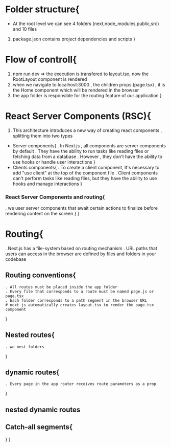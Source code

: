 # Folder structure{
  - At the root level we can see 4 folders (next,node_modules,public,src) and 10 files
  1. package.json contains project dependencies and scripts
}
# Flow of controll{
  1. npm run dev => the execution is transfered to layout.tsx, now the RootLayout component is rendered
  2. when we navigate to localhost:3000 , the children props (page.tsx) , it is the Home component which will be rendered in the browser
  3. the app folder is responsible for the routing feature of our application
}
# React Server Components (RSC){
  1. This architecture introduces a new way of creating react components , splitting them into two types
  - Server components{
    . In Next.js , all components are server components by default
    . They have the ability to run tasks like reading files or fetching data from a database
    . However , they don't have the ability to use hooks or handle user interactions
  }
  - Clients components{
    . To create a client component, It's necessary to add "use client" at the top of the component file
    . Client components can't perform tasks like reading files, but they have the ability to use hooks and manage interactions
  }
### React Server Components and routing{
  . we user server components that await certain actions to finalize before rendering content on the screen
}
}
# Routing{
  . Next.js has a file-system based on routing mechanism
  . URL paths that users can access in the browser are defined by files and folders in your codebase
  ## Routing conventions{
    . All routes must be placed inside the app folder
    . Every file that corresponds to a route must be named page.js or page.tsx
    . Each folder corresponds to a path segment in the browser URL
    # next js automatically creates layout.tsx to render the page.tsx component    
  }
  ## Nested routes{
    . we nest folders
  }
  ## dynamic routes{
    . Every page in the app router receives route parameters as a prop
  }
  ## nested dynamic routes
  ## Catch-all segments{
    
  }
}
